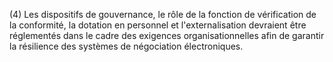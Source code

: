 (4) Les dispositifs de gouvernance, le rôle de la fonction de vérification de la conformité, la dotation en personnel et l'externalisation devraient être réglementés dans le cadre des exigences organisationnelles afin de garantir la résilience des systèmes de négociation électroniques.
